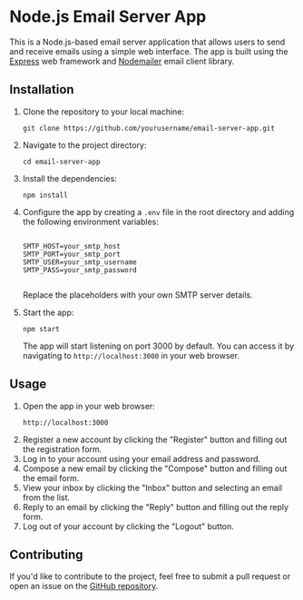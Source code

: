<!DOCTYPE html>
<html>
  <head>
    <title>Node.js Email Server App</title>
  </head>
  <body>
    <h1>Node.js Email Server App</h1>
    <p>This is a Node.js-based email server application that allows users to send and receive emails using a simple web interface. The app is built using the <a href="https://expressjs.com/">Express</a> web framework and <a href="https://nodemailer.com/about/">Nodemailer</a> email client library.</p>
    <h2>Installation</h2>
    <ol>
      <li>Clone the repository to your local machine:
        <pre><code>git clone https://github.com/yourusername/email-server-app.git</code></pre>
      </li>
      <li>Navigate to the project directory:
        <pre><code>cd email-server-app</code></pre>
      </li>
      <li>Install the dependencies:
        <pre><code>npm install</code></pre>
      </li>
      <li>Configure the app by creating a <code>.env</code> file in the root directory and adding the following environment variables:
        <pre><code>
SMTP_HOST=your_smtp_host
SMTP_PORT=your_smtp_port
SMTP_USER=your_smtp_username
SMTP_PASS=your_smtp_password
        </code></pre>
        <p>Replace the placeholders with your own SMTP server details.</p>
      </li>
      <li>Start the app:
        <pre><code>npm start</code></pre>
        <p>The app will start listening on port 3000 by default. You can access it by navigating to <code>http://localhost:3000</code> in your web browser.</p>
      </li>
    </ol>
    <h2>Usage</h2>
    <ol>
      <li>Open the app in your web browser:
        <pre><code>http://localhost:3000</code></pre>
      </li>
      <li>Register a new account by clicking the "Register" button and filling out the registration form.</li>
      <li>Log in to your account using your email address and password.</li>
      <li>Compose a new email by clicking the "Compose" button and filling out the email form.</li>
      <li>View your inbox by clicking the "Inbox" button and selecting an email from the list.</li>
      <li>Reply to an email by clicking the "Reply" button and filling out the reply form.</li>
      <li>Log out of your account by clicking the "Logout" button.</li>
    </ol>
    <h2>Contributing</h2>
    <p>If you'd like to contribute to the project, feel free to submit a pull request or open an issue on the <a href="https://github.com/yourusername/email-server-app">GitHub repository</a>.</p>
  </body>
</html>
